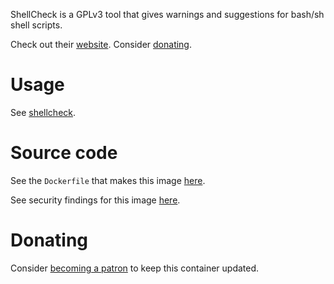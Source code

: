 ShellCheck is a GPLv3 tool that gives warnings and suggestions for bash/sh shell
scripts.

Check out their [website](https://www.shellcheck.net/). Consider
[donating](https://github.com/sponsors/koalaman).

# Usage

See [shellcheck](https://github.com/akiraheid/containerfiles/blob/master/shellcheck/shellcheck).

# Source code

See the `Dockerfile` that makes this image [here](https://github.com/akiraheid/containerfiles).

See security findings for this image [here](https://akiraheid.github.io/containerfiles/).

# Donating

Consider [becoming a patron](https://www.patreon.com/akiracode) to keep this container updated.

